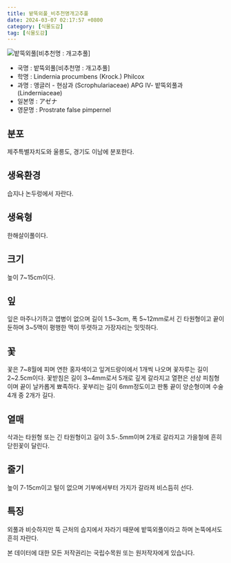 ```yaml
---
title: 밭뚝외풀_비추천명개고추풀
date: 2024-03-07 02:17:57 +0800
category: [식물도감]
tag: [식물도감]
---
```




![밭뚝외풀[비추천명 : 개고추풀]](/fileUpload/plants/basic/Scrophulariaceae/Lindernia/16072/16072_1_th2.jpg)
- 국명 : 밭뚝외풀[비추천명 : 개고추풀]
- 학명 : Lindernia procumbens (Krock.) Philcox
- 과명 : 앵글러 - 현삼과 (Scrophulariaceae) APG Ⅳ- 밭뚝외풀과 (Linderniaceae)
- 일본명 : アゼナ
- 영문명 : Prostrate false pimpernel


## 분포
제주특별자치도와 울릉도, 경기도 이남에 분포한다.
## 생육환경
습지나 논두렁에서 자란다.
## 생육형
한해살이풀이다.
## 크기
높이 7~15cm이다.
## 잎
잎은 마주나기하고 엽병이 없으며 길이 1.5~3cm, 폭 5~12mm로서 긴 타원형이고 끝이 둔하며 3~5맥이 평행한 맥이 뚜렷하고 가장자리는 밋밋하다.
## 꽃
꽃은 7~8월에 피며 연한 홍자색이고 잎겨드랑이에서 1개씩 나오며 꽃자루는 길이 2~2.5cm이다. 꽃받침은 길이 3~4mm로서 5개로 깊게 갈라지고 열편은 선상 피침형이며 끝이 날카롭게 뾰족하다. 꽃부리는 길이 6mm정도이고 판통 끝이 양순형이며 수술 4개 중 2개가 길다.
## 열매
삭과는 타원형 또는 긴 타원형이고 길이 3.5-.5mm이며 2개로 갈라지고 가을철에 흔히 닫힌꽃이 달린다.
## 줄기
높이 7-15cm이고 털이 없으며 기부에서부터 가지가 갈라져 비스듬히 선다.
## 특징
외풀과 비슷하지만 뚝 근처의 습지에서 자라기 때문에 밭뚝외풀이라고 하며 논뚝에서도 흔히 자란다.






본 데이터에 대한 모든 저작권리는 국립수목원 또는 원저작자에게 있습니다.
